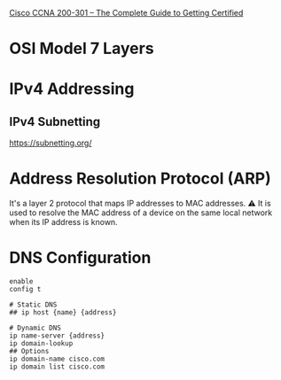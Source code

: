 [Cisco CCNA 200-301 – The Complete Guide to Getting Certified
](https://www.udemy.com/course/ccna-complete/learn/lecture/7868552#overview)


# OSI Model 7 Layers
# IPv4 Addressing
## IPv4 Subnetting
https://subnetting.org/

# Address Resolution Protocol (ARP)
It's a layer 2 protocol that maps IP addresses to MAC addresses.
⚠️ It is used to resolve the MAC address of a device on the same local network when its IP address is known.

# DNS Configuration
```
enable
config t

# Static DNS
## ip host {name} {address}

# Dynamic DNS
ip name-server {address}
ip domain-lookup
## Options
ip domain-name cisco.com
ip domain list cisco.com
```